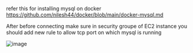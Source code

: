 refer this for installing mysql on docker 
https://github.com/nilesh44/docker/blob/main/docker-mysql.md

After before connecting make sure in security groupe of EC2 instance you should add new rule to allow tcp port on which mysql is running

![image](https://user-images.githubusercontent.com/44174633/178693387-c2ae594e-4de6-4472-a612-7b33e6afb0ce.png)
